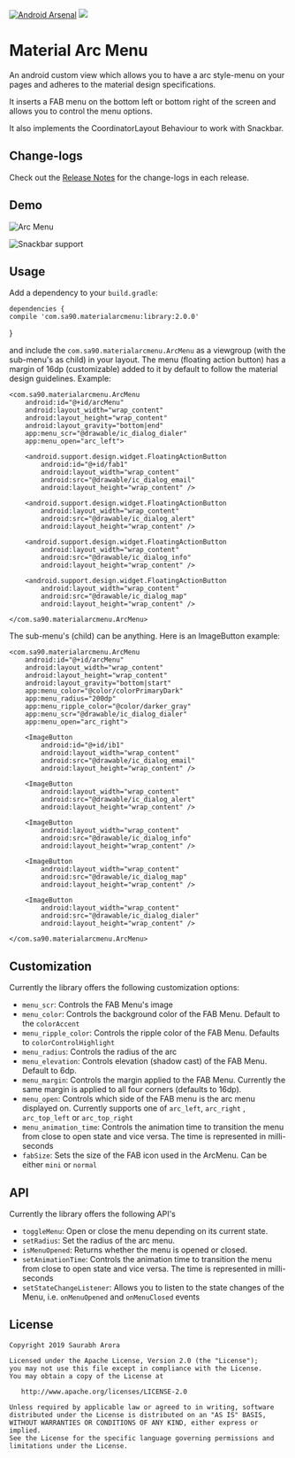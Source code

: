 [![Android Arsenal](https://img.shields.io/badge/Android%20Arsenal-MaterialArcMenu-green.svg?style=true)](https://android-arsenal.com/details/1/2936)
[![](https://jitpack.io/v/sashakhail/MaterialArcMenu.svg)](https://jitpack.io/#sashakhail/MaterialArcMenu)

Material Arc Menu
=================

An android custom view which allows you to have a arc style-menu on your pages and adheres to the material design specifications.

It inserts a FAB menu on the bottom left or bottom right of the screen and allows you to control the menu options.

It also implements the CoordinatorLayout Behaviour to work with Snackbar.

Change-logs
-------
Check out the [Release Notes](https://github.com/saurabharora90/MaterialArcMenu/releases "Releases") for the change-logs in each release.

Demo
-------
![Arc Menu](https://raw.githubusercontent.com/saurabharora90/MaterialArcMenu/develop/assets/show_menu.gif)

![Snackbar support](https://raw.githubusercontent.com/saurabharora90/MaterialArcMenu/develop/assets/snackbar.gif)

Usage
-------
Add a dependency to your `build.gradle`:

    dependencies {
    compile 'com.sa90.materialarcmenu:library:2.0.0'
}

and include the `com.sa90.materialarcmenu.ArcMenu` as a viewgroup (with the sub-menu's as child) in your layout. The menu (floating action button) has a margin of 16dp (customizable) added to it by default to follow the material design guidelines.
Example:

    <com.sa90.materialarcmenu.ArcMenu
        android:id="@+id/arcMenu"
        android:layout_width="wrap_content"
        android:layout_height="wrap_content"
        android:layout_gravity="bottom|end"
        app:menu_scr="@drawable/ic_dialog_dialer"
        app:menu_open="arc_left">

        <android.support.design.widget.FloatingActionButton
            android:id="@+id/fab1"
            android:layout_width="wrap_content"
	        android:src="@drawable/ic_dialog_email"
            android:layout_height="wrap_content" />

        <android.support.design.widget.FloatingActionButton
            android:layout_width="wrap_content"
	        android:src="@drawable/ic_dialog_alert"
            android:layout_height="wrap_content" />

        <android.support.design.widget.FloatingActionButton
            android:layout_width="wrap_content"
            android:src="@drawable/ic_dialog_info"
            android:layout_height="wrap_content" />

        <android.support.design.widget.FloatingActionButton
            android:layout_width="wrap_content"
            android:src="@drawable/ic_dialog_map"
            android:layout_height="wrap_content" />

    </com.sa90.materialarcmenu.ArcMenu>

The sub-menu's (child) can be anything. Here is an ImageButton example:

    <com.sa90.materialarcmenu.ArcMenu
        android:id="@+id/arcMenu"
        android:layout_width="wrap_content"
        android:layout_height="wrap_content"
        android:layout_gravity="bottom|start"
        app:menu_color="@color/colorPrimaryDark"
        app:menu_radius="200dp"
        app:menu_ripple_color="@color/darker_gray"
        app:menu_scr="@drawable/ic_dialog_dialer"
        app:menu_open="arc_right">

        <ImageButton
            android:id="@+id/ib1"
            android:layout_width="wrap_content"
            android:src="@drawable/ic_dialog_email"
            android:layout_height="wrap_content" />

        <ImageButton
            android:layout_width="wrap_content"
            android:src="@drawable/ic_dialog_alert"
            android:layout_height="wrap_content" />

        <ImageButton
            android:layout_width="wrap_content"
            android:src="@drawable/ic_dialog_info"
            android:layout_height="wrap_content" />

        <ImageButton
            android:layout_width="wrap_content"
            android:src="@drawable/ic_dialog_map"
            android:layout_height="wrap_content" />

        <ImageButton
            android:layout_width="wrap_content"
	        android:src="@drawable/ic_dialog_dialer"
            android:layout_height="wrap_content" />

    </com.sa90.materialarcmenu.ArcMenu>

Customization
-------
Currently the library offers the following customization options:

 - `menu_scr`: Controls the FAB Menu's image
 - `menu_color`: Controls the background color of the FAB Menu. Default to the `colorAccent`
 - `menu_ripple_color`: Controls the ripple color of the FAB Menu. Defaults to `colorControlHighlight`
 - `menu_radius`: Controls the radius of the arc
 - `menu_elevation`: Controls elevation (shadow cast) of the FAB Menu. Default to 6dp.
 - `menu_margin`: Controls the margin applied to the FAB Menu. Currently the same margin is applied to all four corners (defaults to 16dp).
 - `menu_open`: Controls which side of the FAB menu is the arc menu displayed on. Currently supports one of `arc_left`, `arc_right` , `arc_top_left` or `arc_top_right`
 - `menu_animation_time`: Controls the animation time to transition the menu from close to open state and vice versa. The time is represented in milli-seconds
 - `fabSize`: Sets the size of the FAB icon used in the ArcMenu. Can be either `mini` or `normal`

API
-------
Currently the library offers the following API's

 - `toggleMenu`: Open or close the menu depending on its current state.
 - `setRadius`: Set the radius of the arc menu.
 - `isMenuOpened`: Returns whether the menu is opened or closed.
 - `setAnimationTime`: Controls the animation time to transition the menu from close to open state and vice versa. The time is represented in milli-seconds
 - `setStateChangeListener`: Allows you to listen to the state changes of the Menu, i.e. `onMenuOpened` and `onMenuClosed` events

License
-------

    Copyright 2019 Saurabh Arora

    Licensed under the Apache License, Version 2.0 (the "License");
    you may not use this file except in compliance with the License.
    You may obtain a copy of the License at

       http://www.apache.org/licenses/LICENSE-2.0

    Unless required by applicable law or agreed to in writing, software
    distributed under the License is distributed on an "AS IS" BASIS,
    WITHOUT WARRANTIES OR CONDITIONS OF ANY KIND, either express or implied.
    See the License for the specific language governing permissions and
    limitations under the License.
